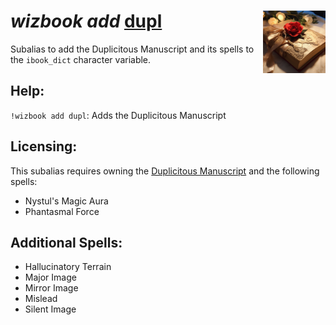 <h1><i>wizbook add</i> <u>dupl</u><img align="right" src="../../../../Images/dupl.png" width="100px"></h1>

Subalias to add the Duplicitous Manuscript and its spells to the `ibook_dict` character variable.

## Help:
`!wizbook add dupl`: Adds the Duplicitous Manuscript

## Licensing:
This subalias requires owning the [Duplicitous Manuscript](https://www.dndbeyond.com/magic-items/2412157-duplicitous-manuscript) and the following spells:

- Nystul's Magic Aura
- Phantasmal Force

## Additional Spells:
- Hallucinatory Terrain
- Major Image
- Mirror Image
- Mislead
- Silent Image